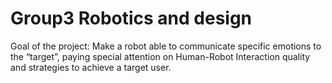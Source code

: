 # Group3 Robotics and design

Goal of the project:
Make a robot able to communicate specific emotions to the “target”, paying special attention on Human-Robot Interaction quality and strategies to achieve a target user.
